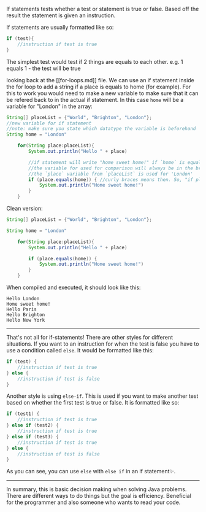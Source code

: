 If statements tests whether a test or statement is true or false. Based off the result the statement is given an instruction.

If statements are usually formatted like so:
```java
if (test){
    //instruction if test is true
}
```

The simplest test would test if 2 things are equals to each other. e.g. 1 equals 1 - the test will be true 

looking back at the [[for-loops.md]] file. We can use an if statement inside the for loop to add a string if a place is equals to home (for example). For this to work you would need to make a new variable to make sure that it can be refered back to in the actual if statement. In this case `home` will be a variable for "London" in the array:

```java
String[] placeList = {"World", "Brighton", "London"};
//new variable for if statement
//note: make sure you state which datatype the variable is beforehand
String home = "London"

    for(String place:placeList){
        System.out.println("Hello " + place)

        //if statement will write "home sweet home!" if `home` is equals to "London"
        //the variable for used for comparison will always be in the brackets after equals
        //the `place` variable from `placeList` is used for 'London'
        if (place.equals(home)) { //curly braces means then. So, "if place is equals to home then".
            System.out.println("Home sweet home!")
        }
    }
```

Clean version:
```java
String[] placeList = {"World", "Brighton", "London"};

String home = "London"

    for(String place:placeList){
        System.out.println("Hello " + place)

        if (place.equals(home)) { 
            System.out.println("Home sweet home!")
        }
    }
```

When compiled and executed, it should look like this:
```
Hello London
Home sweet home!
Hello Paris
Hello Brighton
Hello New York
```

___
That's not all for if-statements! There are other styles for different situations. If you want to an instruction for when the test is false you have to use a condition called `else`.
It would be formatted like this:
```java
if (test) {
    //instruction if test is true
} else {
    //instruction if test is false
}
```

Another style is using `else-if`. This is used if you want to make another test based on whether the first test is true or false. It is formatted like so:
```java
if (test1) {
    //instruction if test is true
} else if (test2) {
    //instruction if test is true
} else if (test3) {
    //instruction if test is true
} else {
    //instruction of test is false
}
```

As you can see, you can use `else` with `else if` in an if statement✨.

___





In summary, this is basic decision making when solving Java problems. There are different ways to do things but the goal is efficiency. Beneficial for the programmer and also someone who wants to read your code.

